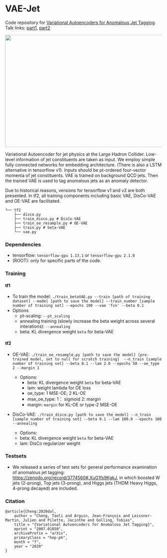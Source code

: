 # VAE-Jet

Code repository for [Variational Autoencoders for Anomalous Jet Tagging](https://arxiv.org/abs/2007.01850).
Talk links: [part1](https://docs.google.com/presentation/d/1t_W5YVQ3GBD0LLw3-wJ96WhtlOJ9sTh9jNY4pGUwl6Q/edit?usp=sharing), [part2](https://docs.google.com/presentation/d/1a8Ej-D2EGTyBdP1xLXqyW4Fz9MLNB3qLd65VW0yAGkc/edit?usp=sharing)

<img src="https://github.com/taolicheng/VAE-Jet/blob/master/figs/VAE_schematic.png" width="700" height="360">

Variational Autoencoder for jet physics at the Large Hadron Collider. Low-level information of jet constituents are taken as input. We employ simple fully connected networks for embedding architecture. (There is also a LSTM alternative in tensorflow v1). Inputs should be pt-ordered four-vector momenta of jet constituents. VAE is trained on background QCD jets. Then the trained VAE is used to tag anomalous jets as an anomaly detector.

Due to historical reasons, versions for tensorflow v1 and v2 are both presented. In tf2, all training components including basic VAE, DisCo-VAE and OE-VAE are facilitated.

```
└── tf2
    ├── disco.py
    ├── train_disco.py # DisCo-VAE
    ├── train_oe_resample.py # OE-VAE
    ├── train.py # beta-VAE
    └── vae.py
```

### Dependencies

* tensorflow: `tensorflow-gpu 1.13.1` or `tensorflow-gpu 2.1.0`
* (ROOT): only for specific parts of the code.

### Training

#### tf1
* To train the model:
`./train_betaVAE.py --train [path of training dataset] --model [path to save the model] --train_number [sample number of training set] --epochs 100 --vae 'fcn' --beta 0.1`
* Options
  * pt-scaling: `--pt_scaling`
  * annealing training (slowly increase the beta weight across several interations): `--annealing`
  * beta: KL divergence weight `beta` for beta-VAE

#### tf2
* OE-VAE:
`./train_oe_resample.py [path to save the model] [pre-trained model, set to null for scratch training]  --n_train [sample number of training set] --beta 0.1 --lam 2.0 --epochs 50 --oe_type 2 --margin 1`
  * Options:
     * beta: KL divergence weight `beta` for beta-VAE
     * lam: weight lambda for OE loss
     * oe_type: 1 MSE-OE; 2 KL-OE
     * mse_oe_type: 1： sigmoid 2: margin
     * margin: `margin` for KL-OE or type-2 MSE-OE

* DisCo-VAE:
`./train_disco.py [path to save the model] --n_train [sample number of training set] --beta 0.1 --lam 100.0 --epochs 100 --annealing`
    * Options:
     * beta: KL divergence weight `beta` for beta-VAE
     * lam: DisCo regularizer weight  

### Testsets

* We released a series of test sets for general performance examination of anomalous jet tagging: https://zenodo.org/record/3774560#.XuG1fs9KgkJ, in which boosted W jets (2-prong), Top jets (3-prong), and Higgs jets (THDM Heavy Higgs, 4-prong decayed) are included.

### Citation

```
@article{Cheng:2020dal,
    author = "Cheng, Taoli and Arguin, Jean-François and Leissner-Martin, Julien and Pilette, Jacinthe and Golling, Tobias",
    title = "{Variational Autoencoders for Anomalous Jet Tagging}",
    eprint = "2007.01850",
    archivePrefix = "arXiv",
    primaryClass = "hep-ph",
    month = "7",
    year = "2020"
}
```
